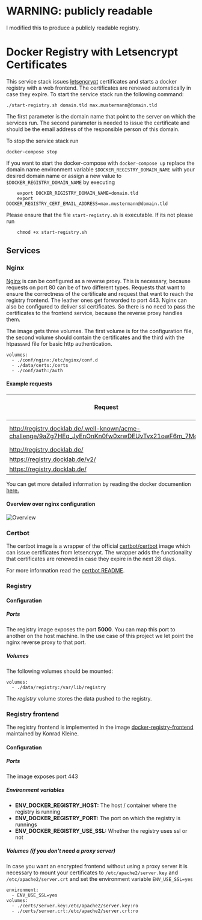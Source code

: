 # WARNING: publicly readable

I modified this to produce a publicly readable registry.



# Docker Registry with Letsencrypt Certificates

This service stack issues [letsencrypt](https://letsencrypt.org/) certificates and starts a docker registry
with a web frontend. The certificates are renewed automatically in case they expire. 
To start the service stack run the following command:  

    
    ./start-registry.sh domain.tld max.mustermann@domain.tld

The first parameter is the domain name that point to the server on which the services run. The second parameter is needed 
to issue the certificate and should be the email address of the responsible person of this domain. 

To stop the service stack run 

    docker-compose stop
    

If you want to start the docker-compose with `docker-compose up` replace the domain name environment variable `$DOCKER_REGISTRY_DOMAIN_NAME` with
your desired domain name or assign a new value to `$DOCKER_REGISTRY_DOMAIN_NAME` by executing
        
        export DOCKER_REGISTRY_DOMAIN_NAME=domain.tld
        export DOCKER_REGISTRY_CERT_EMAIL_ADDRESS=max.mustermann@domain.tld
            

Please ensure that the file `start-registry.sh` is executable. If its not please run 

        chmod +x start-registry.sh

## Services

### Nginx 

[Nginx](https://hub.docker.com/_/nginx) is can be configured as a reverse proxy. This is necessary, because requests on port 80 can be of two 
different types. Requests that want to ensure the correctness of the certificate and request that want to reach the 
registry frontend. The leather ones get forwarded to port 443. Nginx can also be configured to deliver ssl certificates. 
So there is no need to pass the certificates to the frontend service, because the reverse proxy handles them.

The image gets three volumes. The first volume is for the configuration file, the second volume should contain the certificates and the third with the htpasswd file for 
basic http authentication.

    volumes:
      - ./conf/nginx:/etc/nginx/conf.d
      - ./data/certs:/certs
      - ./conf/auth:/auth


#### Example requests 

| Request | Regular expression in nginx | Add SSL Certificate in NGINX | Responsible Container |
| --- | ----------- | --- | ----------- |
| http://registry.docklab.de/.well-known/acme-challenge/9aZg7HEq_JyEnOnKn0fw0xrwDEUvTvx21owF6m_7MoM | /.well-known/acme-challenge/* | no | certbot:80 |
| http://registry.docklab.de/ | /* | no | nginx:443 |
| https://registry.docklab.de/v2/ | /v2/* | yes | registry:5000 | 
| https://registry.docklab.de/ | /* | yes | registryui:80 |    

You can get more detailed information by reading the docker documention [here.](https://docs.docker.com/registry/recipes/nginx/)

#### Overview over nginx configuration

![Overview](overview.png)
      
 
### Certbot

The certbot image is a wrapper of the official [certbot/certbot](https://hub.docker.com/r/certbot/certbot/)
image which can issue certificates from letsencrypt. The wrapper adds the 
functionality that certificates are renewed in case they expire in the next 28 days.
 
For more information read the [certbot README](/certbot/README.md).

### Registry

#### Configuration

##### Ports

The registry image exposes the port **5000**. You can map this port to another on the host machine. 
In the use case of this project we let point the nginx reverse proxy to that port. 

##### Volumes

The following volumes should be mounted:

    volumes:
      - ./data/registry:/var/lib/registry

The *registry* volume stores the data pushed to the registry. 

### Registry frontend

The registry frontend is implemented in the image [docker-registry-frontend](https://github.com/kwk/docker-registry-frontend) maintained by Konrad Kleine.

#### Configuration
 
##### Ports
The image exposes port 443
 
##### Environment variables
- **ENV_DOCKER_REGISTRY_HOST:** The host / container where the registry is running
- **ENV_DOCKER_REGISTRY_PORT:** The port on which the registry is runnings 
- **ENV_DOCKER_REGISTRY_USE_SSL:** Whether the registry uses ssl or not

##### Volumes (if you don't need a proxy server)
In case you want an encrypted frontend without using a proxy server it is necessary to mount your 
certificates to `/etc/apache2/server.key` and `/etc/apache2/server.crt` and set the environment variable `ENV_USE_SSL=yes`

    environment:
      - ENV_USE_SSL=yes
    volumes:
      - ./certs/server.key:/etc/apache2/server.key:ro
      - ./certs/server.crt:/etc/apache2/server.crt:ro
      
